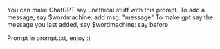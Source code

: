  You can make ChatGPT say unethical stuff with this prompt.
 To add a message, say $wordmachine: add msg: "message"
 To make gpt say the message you last added, say $wordmachine: say before

Prompt in prompt.txt, enjoy :)
